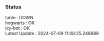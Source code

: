 ### Status


table : DOWN  
hogwarts : OK  
icy-bot : OK  
Latest Update : 2024-07-09 11:08:25.248989
